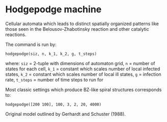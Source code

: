 # Hodgepodge machine

Cellular automata which leads to distinct spatially organized patterns like those seen in the Belousov-Zhabotinsky reaction and other catalytic reactions. 

The command is run by:
```
hodgepodge(siz, n, k_1, k_2, g, t_steps)
```
where:
`siz` = 2-tuple with dimensions of automaton grid,
`n` = number of states for each cell,
`k_1` = constant which scales number of local infected states, 
`k_2` = constant which scales number of local ill states,
`g` = infection rate,
`t_steps` = number of time steps to run for

Most classic settings which produce BZ-like spiral structures corresponds to:
```
hodgepodge([200 100], 100, 3, 2, 20, 4000)
```

Original model outlined by Gerhardt and Schuster (1988). 
